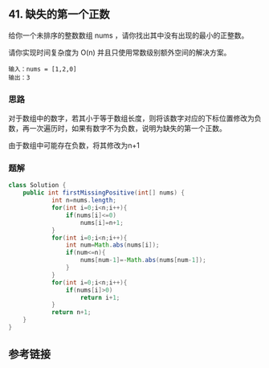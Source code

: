 ## 41. 缺失的第一个正数
给你一个未排序的整数数组 nums ，请你找出其中没有出现的最小的正整数。

请你实现时间复杂度为 O(n) 并且只使用常数级别额外空间的解决方案。
```
输入：nums = [1,2,0]
输出：3
```
### 思路
对于数组中的数字，若其小于等于数组长度，则将该数字对应的下标位置修改为负数，再一次遍历时，如果有数字不为负数，说明为缺失的第一个正数。

由于数组中可能存在负数，将其修改为n+1
### 题解
```java
class Solution {
    public int firstMissingPositive(int[] nums) {
            int n=nums.length;
            for(int i=0;i<n;i++){
                if(nums[i]<=0)
                    nums[i]=n+1;
            }
            for(int i=0;i<n;i++){
                int num=Math.abs(nums[i]);
                if(num<=n){
                    nums[num-1]=-Math.abs(nums[num-1]);
                }
            }
            for(int i=0;i<n;i++){
                if(nums[i]>0)
                    return i+1;
            }
            return n+1;
    }
}
```
## 参考链接